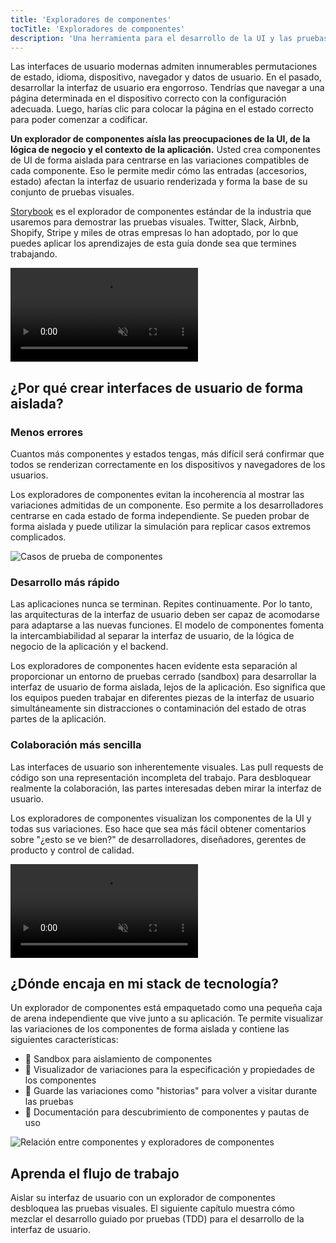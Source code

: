 ```yaml
---
title: 'Exploradores de componentes'
tocTitle: 'Exploradores de componentes'
description: 'Una herramienta para el desarrollo de la UI y las pruebas visuales'
---
```


Las interfaces de usuario modernas admiten innumerables permutaciones de estado, idioma, dispositivo, navegador y datos de usuario. En el pasado, desarrollar la interfaz de usuario era engorroso. Tendrías que navegar a una página determinada en el dispositivo correcto con la configuración adecuada. Luego, harías clic para colocar la página en el estado correcto para poder comenzar a codificar.

**Un explorador de componentes aísla las preocupaciones de la UI, de la lógica de negocio y el contexto de la aplicación.** Usted crea componentes de UI de forma aislada para centrarse en las variaciones compatibles de cada componente. Eso le permite medir cómo las entradas (accesorios, estado) afectan la interfaz de usuario renderizada y forma la base de su conjunto de pruebas visuales.

[Storybook](https://storybook.js.org/) es el explorador de componentes estándar de la industria que usaremos para demostrar las pruebas visuales. Twitter, Slack, Airbnb, Shopify, Stripe y miles de otras empresas lo han adoptado, por lo que puedes aplicar los aprendizajes de esta guía donde sea que termines trabajando.

<video autoPlay muted playsInline loop>
  <source
    src="/visual-testing-handbook/storybook-component-explorer-visual-testing.mp4"
    type="video/mp4"/>
</video>

## ¿Por qué crear interfaces de usuario de forma aislada?

### Menos errores

Cuantos más componentes y estados tengas, más difícil será confirmar que todos se renderizan correctamente en los dispositivos y navegadores de los usuarios.

Los exploradores de componentes evitan la incoherencia al mostrar las variaciones admitidas de un componente. Eso permite a los desarrolladores centrarse en cada estado de forma independiente. Se pueden probar de forma aislada y puede utilizar la simulación para replicar casos extremos complicados.

![Casos de prueba de componentes](/visual-testing-handbook/component-test-cases.png)

### Desarrollo más rápido

Las aplicaciones nunca se terminan. Repites continuamente. Por lo tanto, las arquitecturas de la interfaz de usuario deben ser capaz de acomodarse para adaptarse a las nuevas funciones. El modelo de componentes fomenta la intercambiabilidad al separar la interfaz de usuario, de la lógica de negocio de la aplicación y el backend.

Los exploradores de componentes hacen evidente esta separación al proporcionar un entorno de pruebas cerrado (sandbox) para desarrollar la interfaz de usuario de forma aislada, lejos de la aplicación. Eso significa que los equipos pueden trabajar en diferentes piezas de la interfaz de usuario simultáneamente sin distracciones o contaminación del estado de otras partes de la aplicación.

### Colaboración más sencilla

Las interfaces de usuario son inherentemente visuales. Las pull requests de código son una representación incompleta del trabajo. Para desbloquear realmente la colaboración, las partes interesadas deben mirar la interfaz de usuario.

Los exploradores de componentes visualizan los componentes de la UI y todas sus variaciones. Eso hace que sea más fácil obtener comentarios sobre "¿esto se ve bien?" de desarrolladores, diseñadores, gerentes de producto y control de calidad.

<video autoPlay muted playsInline loop>
  <source
    src="/visual-testing-handbook/storybook-workflow-publish.mp4"
    type="video/mp4"/>
</video>

## ¿Dónde encaja en mi stack de tecnología?

Un explorador de componentes está empaquetado como una pequeña caja de arena independiente que vive junto a su aplicación. Te permite visualizar las variaciones de los componentes de forma aislada y contiene las siguientes características:

- 🧱 Sandbox para aislamiento de componentes
- 🔭 Visualizador de variaciones para la especificación y propiedades de los componentes
- 🧩 Guarde las variaciones como "historias" para volver a visitar durante las pruebas
- 📑 Documentación para descubrimiento de componentes y pautas de uso

![Relación entre componentes y exploradores de componentes](/visual-testing-handbook/storybook-relationship.png)

## Aprenda el flujo de trabajo

Aislar su interfaz de usuario con un explorador de componentes desbloquea las pruebas visuales. El siguiente capítulo muestra cómo mezclar el desarrollo guiado por pruebas (TDD) para el desarrollo de la interfaz de usuario.
